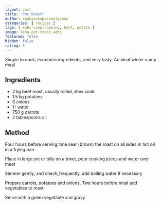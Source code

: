 ```yaml
---
layout: post
title: "Pot Roast"
author: kaukapakapascoutgroup
categories: [ recipes ]
tags: [ kahu-camp-cooking, beef, potato ]
image: kahu-pot-roast.webp
featured: false
hidden: false
rating: 5
---
```


Simple to cook, economic ingredients, and very tasty. An ideal winter camp meal

## Ingredients

* 2 kg beef roast, usually rolled, slow cook
* 1.5 kg potatoes
* 6 onions
* 1 l water
* 750 g carrots
* 2 tablespoons oil

## Method

Four hours before serving time sear (brown) the roast on all sides in hot oil in a frying pan

Place in large pot or billy on a trivet, pour cooking juices and water over meat

Simmer gently, and check_frequently, add boiling water if necessary

Prepare carrots, potatoes and onions. Two hours before meal add vegetables to roast

Serve with a green vegetable and gravy

